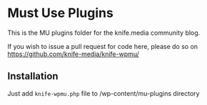 # Must Use Plugins

This is the MU plugins folder for the knife.media community blog.

If you wish to issue a pull request for code here, please do so on https://github.com/knife-media/knife-wpmu/

## Installation

Just add `knife-wpmu.php` file to /wp-content/mu-plugins directory
